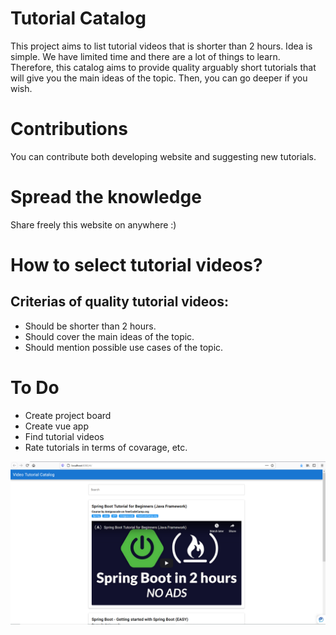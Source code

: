 # Tutorial Catalog
This project aims to list tutorial videos that is shorter than 2 hours. Idea is simple. We have limited time and there are a lot of things to learn. Therefore, this catalog aims to provide quality arguably short tutorials that will give you the main ideas of the topic. Then, you can go deeper if you wish.

# Contributions
You can contribute both developing website and suggesting new tutorials.

# Spread the knowledge
Share freely this website on anywhere :)

# How to select tutorial videos?
## Criterias of quality tutorial videos:
- Should be shorter than 2 hours.
- Should cover the main ideas of the topic.
- Should mention possible use cases of the topic.

# To Do
- Create project board
- Create vue app
- Find tutorial videos
- Rate tutorials in terms of covarage, etc.

![ScreenShot](screenshot.png)